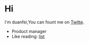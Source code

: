 # Hi
I'm duanfei,You can fount me on [Twitte](https://twitter.com/Bonjour_Ar).
- Product manager
- Like reading: [list](https://www.douban.com/people/137566058/)

